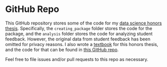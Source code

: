 # GitHub Repo

This GitHub repository stores some of the code for my [data science honors thesis](https://drive.google.com/file/d/1qc8-Eb81174TeDZFqODEDiFt8AYPK9q6/view?usp=sharing). Specifically, the `creating_package` folder stores the code for the package, and the `analysis` folder stores the code for analyzing student feedback. However, the original data from student feedback has been omitted for privacy reasons. I also wrote a [textbook](https://www.econ148.org/textbook/content/intro.html) for this honors thesis, and the code for that can be found in [this GitHub repo](https://github.com/UCB-Econ-148/textbook).

Feel free to file issues and/or pull requests to this repo as necessary.